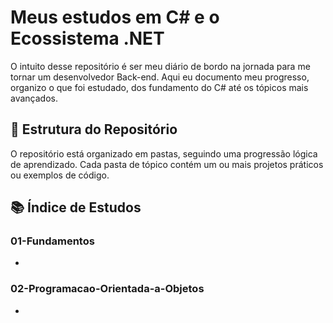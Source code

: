 # Meus estudos em C# e o Ecossistema .NET

O intuito desse repositório é ser meu diário de bordo na jornada para me tornar um desenvolvedor Back-end. Aqui eu documento meu progresso, organizo o que foi estudado, dos fundamento do C# até os tópicos mais avançados.

## 🚀 Estrutura do Repositório

O repositório está organizado em pastas, seguindo uma progressão lógica de aprendizado. Cada pasta de tópico contém um ou mais projetos práticos ou exemplos de código.

## 📚 Índice de Estudos

### 01-Fundamentos
- 

### 02-Programacao-Orientada-a-Objetos
-
